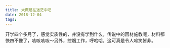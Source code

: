 ```yaml
---
title: 大概是在迷茫中吧
date: 2018-12-04
tags:
---
```

开学四个多月了，感觉实质性的，并没有学到什么，传说中的因材施教呢，材料都快四不像了，咳咳咳咳～另外，控烟工作，呼哈哈，这可真是令人啼笑皆非。